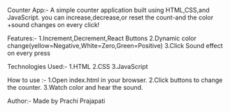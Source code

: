 Counter App:-
A simple counter application built using HTML,CSS,and JavaScript.
you can increase,decrease,or reset the count-and the color +sound changes on every click!

Features:-
1.Increment,Decrement,React Buttons
2.Dynamic color change(yellow=Negative,White=Zero,Green=Positive)
3.Click Sound effect on every press

Technologies Used:-
1.HTML
2.CSS
3.JavaScript

How to use :-
1.Open index.html in your browser.
2.Click buttons to change the counter.
3.Watch color and hear the sound.

Author:-
Made by Prachi Prajapati

